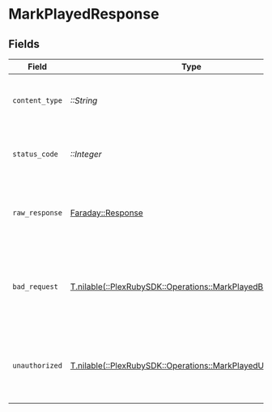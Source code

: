 # MarkPlayedResponse


## Fields

| Field                                                                                                             | Type                                                                                                              | Required                                                                                                          | Description                                                                                                       |
| ----------------------------------------------------------------------------------------------------------------- | ----------------------------------------------------------------------------------------------------------------- | ----------------------------------------------------------------------------------------------------------------- | ----------------------------------------------------------------------------------------------------------------- |
| `content_type`                                                                                                    | *::String*                                                                                                        | :heavy_check_mark:                                                                                                | HTTP response content type for this operation                                                                     |
| `status_code`                                                                                                     | *::Integer*                                                                                                       | :heavy_check_mark:                                                                                                | HTTP response status code for this operation                                                                      |
| `raw_response`                                                                                                    | [Faraday::Response](https://www.rubydoc.info/gems/faraday/Faraday/Response)                                       | :heavy_check_mark:                                                                                                | Raw HTTP response; suitable for custom response parsing                                                           |
| `bad_request`                                                                                                     | [T.nilable(::PlexRubySDK::Operations::MarkPlayedBadRequest)](../../models/operations/markplayedbadrequest.md)     | :heavy_minus_sign:                                                                                                | Bad Request - A parameter was not specified, or was specified incorrectly.                                        |
| `unauthorized`                                                                                                    | [T.nilable(::PlexRubySDK::Operations::MarkPlayedUnauthorized)](../../models/operations/markplayedunauthorized.md) | :heavy_minus_sign:                                                                                                | Unauthorized - Returned if the X-Plex-Token is missing from the header or query.                                  |